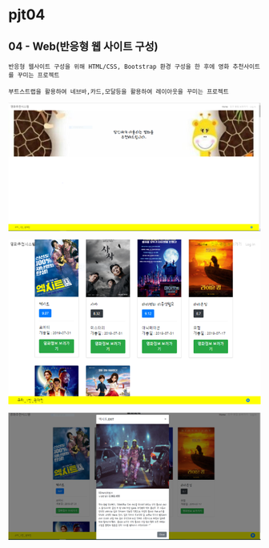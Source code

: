 # pjt04

## 04 - Web(반응형 웹 사이트 구성) 

```
반응형 웹사이트 구성을 위해 HTML/CSS, Bootstrap 환경 구성을 한 후에 영화 추천사이트를 꾸미는 프로젝트

부트스트랩을 활용하여 네브바,카드,모달등을 활용하여 레이아웃을 꾸미는 프로젝트

```

![](images\프로젝트4-1.PNG)

![](images\프로젝트4-2.PNG)

![](images\프로젝트4-3.PNG)